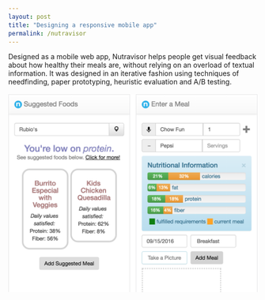 ```yaml
---
layout: post
title: "Designing a responsive mobile app"
permalink: /nutravisor
---
```


<!-- elaborate -->
Designed as a mobile web app, Nutravisor helps people get visual feedback about how healthy their meals are, without relying on an overload of textual information. It was designed in an iterative fashion using techniques of needfinding, paper prototyping, heuristic evaluation and A/B testing.<br/><br/><img src="/assets/applied/combined.png" />
<!-- *home page* -->
